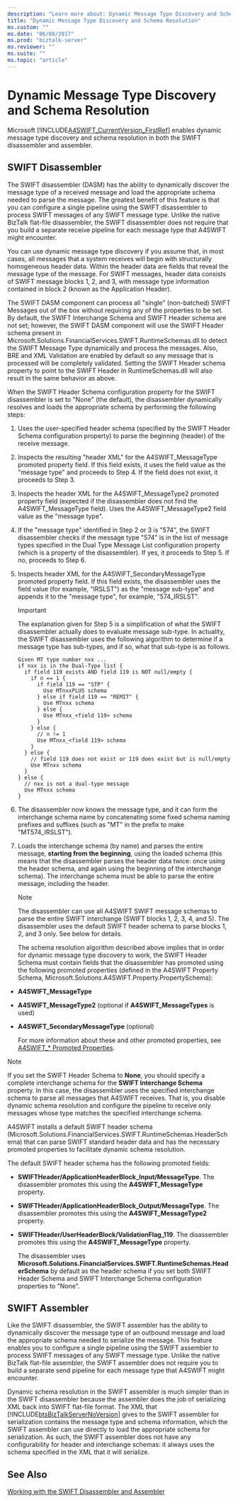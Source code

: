 ```yaml
---
description: "Learn more about: Dynamic Message Type Discovery and Schema Resolution"
title: "Dynamic Message Type Discovery and Schema Resolution"
ms.custom: ""
ms.date: "06/08/2017"
ms.prod: "biztalk-server"
ms.reviewer: ""
ms.suite: ""
ms.topic: "article"
---
```

# Dynamic Message Type Discovery and Schema Resolution
Microsoft [!INCLUDE[A4SWIFT_CurrentVersion_FirstRef](../../includes/a4swift-currentversion-firstref-md.md)] enables dynamic message type discovery and schema resolution in both the SWIFT disassembler and assembler.  
  
## SWIFT Disassembler  
 The SWIFT disassembler (DASM) has the ability to dynamically discover the message type of a received message and load the appropriate schema needed to parse the message. The greatest benefit of this feature is that you can configure a single pipeline using the SWIFT disassembler to process SWIFT messages of any SWIFT message type. Unlike the native BizTalk flat-file disassembler, the SWIFT disassembler does not require that you build a separate receive pipeline for each message type that A4SWIFT might encounter.  
  
 You can use dynamic message type discovery if you assume that, in most cases, all messages that a system receives will begin with structurally homogeneous header data. Within the header data are fields that reveal the message type of the message. For SWIFT messages, header data consists of SWIFT message blocks 1, 2, and 3, with message type information contained in block 2 (known as the Application Header).  
  
 The SWIFT DASM component can process all "single" (non-batched) SWIFT Messages out of the box without requiring any of the properties to be set. By default, the SWIFT Interchange Schema and SWIFT Header schema are not set; however, the SWIFT DASM component will use the SWIFT Header schema present in Microsoft.Solutions.FinancialServices.SWIFT.RuntimeSchemas.dll to detect the SWIFT Message Type dynamically and process the messages. Also, BRE and XML Validation are enabled by default so any message that is processed will be completely validated. Setting the SWIFT Header schema property to point to the SWIFT Header in RuntimeSchemas.dll will also result in the same behavior as above.  
  
 When the SWIFT Header Schema configuration property for the SWIFT disassembler is set to "None" (the default), the disassembler dynamically resolves and loads the appropriate schema by performing the following steps:  
  
1. Uses the user-specified header schema (specified by the SWIFT Header Schema configuration property) to parse the beginning (header) of the receive message.  
  
2. Inspects the resulting "header XML" for the A4SWIFT_MessageType promoted property field. If this field exists, it uses the field value as the "message type" and proceeds to Step 4. If the field does not exist, it proceeds to Step 3.  
  
3. Inspects the header XML for the A4SWIFT_MessageType2 promoted property field (expected if the disassembler does not find the A4SWIFT_MessageType field). Uses the A4SWIFT_MessageType2 field value as the "message type".  
  
4. If the "message type" identified in Step 2 or 3 is "574", the SWIFT disassembler checks if the message type "574" is in the list of message types specified in the Dual Type Message List configuration property (which is a property of the disassembler). If yes, it proceeds to Step 5. If no, proceeds to Step 6.  
  
5. Inspects header XML for the A4SWIFT_SecondaryMessageType promoted property field. If this field exists, the disassembler uses the field value (for example, "IRSLST") as the "message sub-type" and appends it to the "message type", for example, "574_IRSLST".  
  
   > [!IMPORTANT]
   >  The explanation given for Step 5 is a simplification of what the SWIFT disassembler actually does to evaluate message sub-type. In actuality, the SWIFT disassembler uses the following algorithm to determine if a message type has sub-types, and if so, what that sub-type is as follows.  
  
   ```  
   Given MT type number nxx ...  
   if nxx is in the Dual-Type list {  
     if field 119 exists AND field 119 is NOT null/empty {  
       if n == 1 {  
         if field 119 == "STP" {  
           Use MTnxxPLUS schema  
         } else if field 119 == "REMIT" {  
           Use MTnxx schema  
         } else {  
           Use MTnxx_<field 119> schema  
         }   
       } else {  
         // n != 1  
         Use MTnxx_<field 119> schema  
       }  
     } else {  
       // field 119 does not exist or 119 does exist but is null/empty  
       Use MTnxx schema  
     }  
   } else {  
     // nxx is not a dual-type message  
     Use MTnxx schema  
   }  
   ```  
  
6. The disassembler now knows the message type, and it can form the interchange schema name by concatenating some fixed schema naming prefixes and suffixes (such as "MT" in the prefix to make "MT574_IRSLST").  
  
7. Loads the interchange schema (by name) and parses the entire message, **starting from the beginning**, using the loaded schema (this means that the disassembler parses the header data twice: once using the header schema, and again using the beginning of the interchange schema). The interchange schema must be able to parse the entire message, including the header.  
  
   > [!NOTE]
   >  The disassembler can use all A4SWIFT SWIFT message schemas to parse the entire SWIFT interchange (SWIFT blocks 1, 2, 3, 4, and 5). The disassembler uses the default SWIFT header schema to parse blocks 1, 2, and 3 only. See below for details.  
  
   The schema resolution algorithm described above implies that in order for dynamic message type discovery to work, the SWIFT Header Schema must contain fields that the disassembler has promoted using the following promoted properties (defined in the A4SWIFT Property Schema, Microsoft.Solutions.A4SWIFT.Property.PropertySchema):  
  
- **A4SWIFT_MessageType**  
  
- **A4SWIFT_MessageType2** (optional if **A4SWIFT_MessageTypes** is used)  
  
- **A4SWIFT_SecondaryMessageType** (optional)  
  
  For more information about these and other promoted properties, see [A4SWIFT_* Promoted Properties](../../adapters-and-accelerators/accelerator-swift/a4swift-promoted-properties.md).  
  
> [!NOTE]
>  If you set the SWIFT Header Schema to **None**, you should specify a complete interchange schema for the **SWIFT Interchange Schema** property. In this case, the disassembler uses the specified interchange schema to parse all messages that A4SWIFT receives. That is, you disable dynamic schema resolution and configure the pipeline to receive only messages whose type matches the specified interchange schema.  
  
 A4SWIFT installs a default SWIFT header schema (Microsoft.Solutions.FinancialServices.SWIFT.RuntimeSchemas.HeaderSchema) that can parse SWIFT standard header data and has the necessary promoted properties to facilitate dynamic schema resolution.  
  
 The default SWIFT header schema has the following promoted fields:  
  
- **SWIFTHeader/ApplicationHeaderBlock_Input/MessageType**. The disassembler promotes this using the **A4SWIFT_MessageType** property.  
  
- **SWIFTHeader/ApplicationHeaderBlock_Output/MessageType**. The disassembler promotes this using the **A4SWIFT_MessageType2** property.  
  
- **SWIFTHeader/UserHeaderBlock/ValidationFlag_119**. The disassembler promotes this using the **A4SWIFT_MessageType** property.  
  
  The disassembler uses **Microsoft.Solutions.FinancialServices.SWIFT.RuntimeSchemas.HeaderSchema** by default as the header schema if you set both SWIFT Header Schema and SWIFT Interchange Schema configuration properties to "None".  
  
## SWIFT Assembler  
 Like the SWIFT disassembler, the SWIFT assembler has the ability to dynamically discover the message type of an outbound message and load the appropriate schema needed to serialize the message. This feature enables you to configure a single pipeline using the SWIFT assembler to process SWIFT messages of any SWIFT message type. Unlike the native BizTalk flat-file assembler, the SWIFT assembler does not require you to build a separate send pipeline for each message type that A4SWIFT might encounter.  
  
 Dynamic schema resolution in the SWIFT assembler is much simpler than in the SWIFT disassembler because the assembler does the job of serializing XML back into SWIFT flat-file format. The XML that [!INCLUDE[btsBizTalkServerNoVersion](../../includes/btsbiztalkservernoversion-md.md)] gives to the SWIFT assembler for serialization contains the message type and schema information, which the SWIFT assembler can use directly to load the appropriate schema for serialization. As such, the SWIFT assembler does not have any configurability for header and interchange schemas: it always uses the schema specified in the XML that it will serialize.  
  
## See Also  
 [Working with the SWIFT Disassembler and Assembler](../../adapters-and-accelerators/accelerator-swift/working-with-the-swift-disassembler-and-assembler.md)
